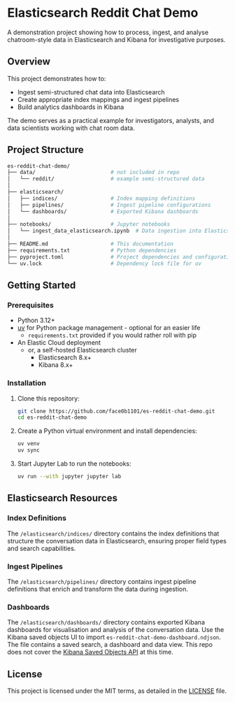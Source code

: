 # Elasticsearch Reddit Chat Demo

A demonstration project showing how to process, ingest, and analyse chatroom-style data in Elasticsearch and Kibana for investigative purposes.

## Overview

This project demonstrates how to:

- Ingest semi-structured chat data into Elasticsearch
- Create appropriate index mappings and ingest pipelines
- Build analytics dashboards in Kibana

The demo serves as a practical example for investigators, analysts, and data scientists working with chat room data.

## Project Structure

```bash
es-reddit-chat-demo/
├── data/                        # not included in repo
│   └── reddit/                  # example semi-structured data
│
├── elasticsearch/
│   ├── indices/                 # Index mapping definitions
│   ├── pipelines/               # Ingest pipeline configurations
│   └── dashboards/              # Exported Kibana dashboards
│
├── notebooks/                   # Jupyter notebooks
│   └── ingest_data_elasticsearch.ipynb  # Data ingestion into Elasticsearch
│
├── README.md                    # This documentation
├── requirements.txt             # Python dependencies
├── pyproject.toml               # Project dependencies and configuration
└── uv.lock                      # Dependency lock file for uv
```

## Getting Started

### Prerequisites

- Python 3.12+
- [uv](https://github.com/astral-sh/uv) for Python package management - optional for an easier life
  - `requirements.txt` provided if you would rather roll with pip
- An Elastic Cloud deployment
  - or, a self-hosted Elasticsearch cluster
    - Elasticsearch 8.x+
    - Kibana 8.x+

### Installation

1. Clone this repository:

   ```bash
   git clone https://github.com/face0b1101/es-reddit-chat-demo.git
   cd es-reddit-chat-demo
   ```

2. Create a Python virtual environment and install dependencies:

   ```bash
   uv venv
   uv sync
   ```

3. Start Jupyter Lab to run the notebooks:

   ```bash
   uv run --with jupyter jupyter lab
   ```

## Elasticsearch Resources

### Index Definitions

The `/elasticsearch/indices/` directory contains the index definitions that structure the conversation data in Elasticsearch, ensuring proper field types and search capabilities.

### Ingest Pipelines

The `/elasticsearch/pipelines/` directory contains ingest pipeline definitions that enrich and transform the data during ingestion.

### Dashboards

The `/elasticsearch/dashboards/` directory contains exported Kibana dashboards for visualisation and analysis of the conversation data.
Use the Kibana saved objects UI to import `es-reddit-chat-demo-dashboard.ndjson`. The file contains a saved search, a dashboard and data view. This repo does not cover the [Kibana Saved Objects API](https://www.elastic.co/docs/api/doc/kibana/group/endpoint-saved-objects) at this time.

## License

This project is licensed under the MIT terms, as detailed in the [LICENSE](LICENSE) file.
